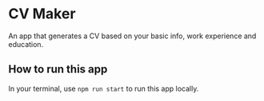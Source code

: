 # CV Maker
An app that generates a CV based on your basic info, work experience 
and education.


## How to run this app
In your terminal, use `npm run start` to run this app locally.
